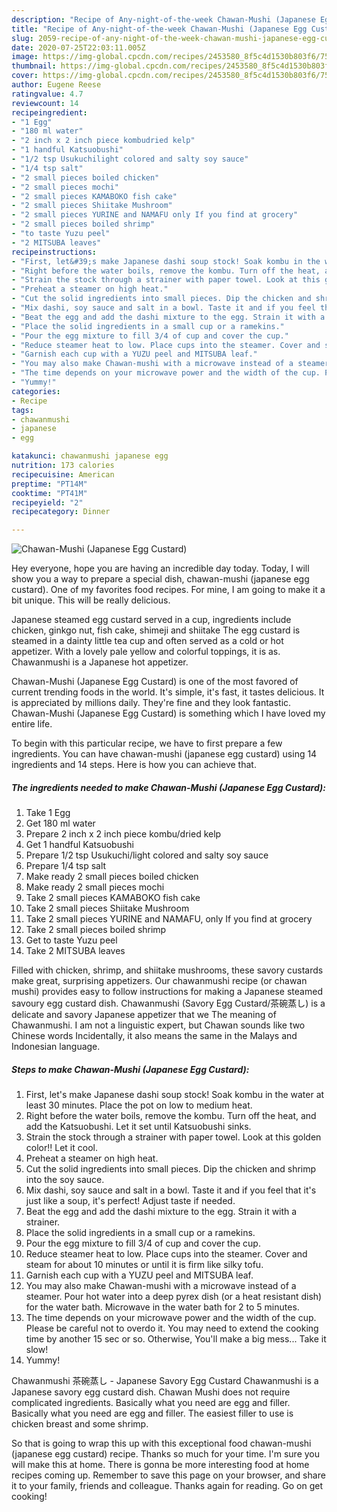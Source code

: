 ```yaml
---
description: "Recipe of Any-night-of-the-week Chawan-Mushi (Japanese Egg Custard)"
title: "Recipe of Any-night-of-the-week Chawan-Mushi (Japanese Egg Custard)"
slug: 2059-recipe-of-any-night-of-the-week-chawan-mushi-japanese-egg-custard
date: 2020-07-25T22:03:11.005Z
image: https://img-global.cpcdn.com/recipes/2453580_8f5c4d1530b803f6/751x532cq70/chawan-mushi-japanese-egg-custard-recipe-main-photo.jpg
thumbnail: https://img-global.cpcdn.com/recipes/2453580_8f5c4d1530b803f6/751x532cq70/chawan-mushi-japanese-egg-custard-recipe-main-photo.jpg
cover: https://img-global.cpcdn.com/recipes/2453580_8f5c4d1530b803f6/751x532cq70/chawan-mushi-japanese-egg-custard-recipe-main-photo.jpg
author: Eugene Reese
ratingvalue: 4.7
reviewcount: 14
recipeingredient:
- "1 Egg"
- "180 ml water"
- "2 inch x 2 inch piece kombudried kelp"
- "1 handful Katsuobushi"
- "1/2 tsp Usukuchilight colored and salty soy sauce"
- "1/4 tsp salt"
- "2 small pieces boiled chicken"
- "2 small pieces mochi"
- "2 small pieces KAMABOKO fish cake"
- "2 small pieces Shiitake Mushroom"
- "2 small pieces YURINE and NAMAFU only If you find at grocery"
- "2 small pieces boiled shrimp"
- "to taste Yuzu peel"
- "2 MITSUBA leaves"
recipeinstructions:
- "First, let&#39;s make Japanese dashi soup stock! Soak kombu in the water at least 30 minutes. Place the pot on low to medium heat."
- "Right before the water boils, remove the kombu. Turn off the heat, and add the Katsuobushi. Let it set until Katsuobushi sinks."
- "Strain the stock through a strainer with paper towel. Look at this golden color!! Let it cool."
- "Preheat a steamer on high heat."
- "Cut the solid ingredients into small pieces. Dip the chicken and shrimp into the soy sauce."
- "Mix dashi, soy sauce and salt in a bowl. Taste it and if you feel that it&#39;s just like a soup, it&#39;s perfect! Adjust taste if needed."
- "Beat the egg and add the dashi mixture to the egg. Strain it with a strainer."
- "Place the solid ingredients in a small cup or a ramekins."
- "Pour the egg mixture to fill 3/4 of cup and cover the cup."
- "Reduce steamer heat to low. Place cups into the steamer. Cover and steam for about 10 minutes or until it is firm like silky tofu."
- "Garnish each cup with a YUZU peel and MITSUBA leaf."
- "You may also make Chawan-mushi with a microwave instead of a steamer. Pour hot water into a deep pyrex dish (or a heat resistant dish) for the water bath. Microwave in the water bath for 2 to 5 minutes."
- "The time depends on your microwave power and the width of the cup. Please be careful not to overdo it. You may need to extend the cooking time by another 15 sec or so. Otherwise, You&#39;ll make a big mess... Take it slow!"
- "Yummy!"
categories:
- Recipe
tags:
- chawanmushi
- japanese
- egg

katakunci: chawanmushi japanese egg 
nutrition: 173 calories
recipecuisine: American
preptime: "PT14M"
cooktime: "PT41M"
recipeyield: "2"
recipecategory: Dinner

---
```



![Chawan-Mushi (Japanese Egg Custard)](https://img-global.cpcdn.com/recipes/2453580_8f5c4d1530b803f6/751x532cq70/chawan-mushi-japanese-egg-custard-recipe-main-photo.jpg)

Hey everyone, hope you are having an incredible day today. Today, I will show you a way to prepare a special dish, chawan-mushi (japanese egg custard). One of my favorites food recipes. For mine, I am going to make it a bit unique. This will be really delicious.

Japanese steamed egg custard served in a cup, ingredients include chicken, ginkgo nut, fish cake, shimeji and shiitake The egg custard is steamed in a dainty little tea cup and often served as a cold or hot appetizer. With a lovely pale yellow and colorful toppings, it is as. Chawanmushi is a Japanese hot appetizer.

Chawan-Mushi (Japanese Egg Custard) is one of the most favored of current trending foods in the world. It's simple, it's fast, it tastes delicious. It is appreciated by millions daily. They're fine and they look fantastic. Chawan-Mushi (Japanese Egg Custard) is something which I have loved my entire life.


To begin with this particular recipe, we have to first prepare a few ingredients. You can have chawan-mushi (japanese egg custard) using 14 ingredients and 14 steps. Here is how you can achieve that.

<!--inarticleads1-->

##### The ingredients needed to make Chawan-Mushi (Japanese Egg Custard):

1. Take 1 Egg
1. Get 180 ml water
1. Prepare 2 inch x 2 inch piece kombu/dried kelp
1. Get 1 handful Katsuobushi
1. Prepare 1/2 tsp Usukuchi/light colored and salty soy sauce
1. Prepare 1/4 tsp salt
1. Make ready 2 small pieces boiled chicken
1. Make ready 2 small pieces mochi
1. Take 2 small pieces KAMABOKO fish cake
1. Take 2 small pieces Shiitake Mushroom
1. Take 2 small pieces YURINE and NAMAFU, only If you find at grocery
1. Take 2 small pieces boiled shrimp
1. Get to taste Yuzu peel
1. Take 2 MITSUBA leaves


Filled with chicken, shrimp, and shiitake mushrooms, these savory custards make great, surprising appetizers. Our chawanmushi recipe (or chawan mushi) provides easy to follow instructions for making a Japanese steamed savoury egg custard dish. Chawanmushi (Savory Egg Custard/茶碗蒸し) is a delicate and savory Japanese appetizer that we The meaning of Chawanmushi. I am not a linguistic expert, but Chawan sounds like two Chinese words Incidentally, it also means the same in the Malays and Indonesian language. 

<!--inarticleads2-->

##### Steps to make Chawan-Mushi (Japanese Egg Custard):

1. First, let&#39;s make Japanese dashi soup stock! Soak kombu in the water at least 30 minutes. Place the pot on low to medium heat.
1. Right before the water boils, remove the kombu. Turn off the heat, and add the Katsuobushi. Let it set until Katsuobushi sinks.
1. Strain the stock through a strainer with paper towel. Look at this golden color!! Let it cool.
1. Preheat a steamer on high heat.
1. Cut the solid ingredients into small pieces. Dip the chicken and shrimp into the soy sauce.
1. Mix dashi, soy sauce and salt in a bowl. Taste it and if you feel that it&#39;s just like a soup, it&#39;s perfect! Adjust taste if needed.
1. Beat the egg and add the dashi mixture to the egg. Strain it with a strainer.
1. Place the solid ingredients in a small cup or a ramekins.
1. Pour the egg mixture to fill 3/4 of cup and cover the cup.
1. Reduce steamer heat to low. Place cups into the steamer. Cover and steam for about 10 minutes or until it is firm like silky tofu.
1. Garnish each cup with a YUZU peel and MITSUBA leaf.
1. You may also make Chawan-mushi with a microwave instead of a steamer. Pour hot water into a deep pyrex dish (or a heat resistant dish) for the water bath. Microwave in the water bath for 2 to 5 minutes.
1. The time depends on your microwave power and the width of the cup. Please be careful not to overdo it. You may need to extend the cooking time by another 15 sec or so. Otherwise, You&#39;ll make a big mess... Take it slow!
1. Yummy!


Chawanmushi 茶碗蒸し - Japanese Savory Egg Custard Chawanmushi is a Japanese savory egg custard dish. Chawan Mushi does not require complicated ingredients. Basically what you need are egg and filler. Basically what you need are egg and filler. The easiest filler to use is chicken breast and some shrimp. 

So that is going to wrap this up with this exceptional food chawan-mushi (japanese egg custard) recipe. Thanks so much for your time. I'm sure you will make this at home. There is gonna be more interesting food at home recipes coming up. Remember to save this page on your browser, and share it to your family, friends and colleague. Thanks again for reading. Go on get cooking!
